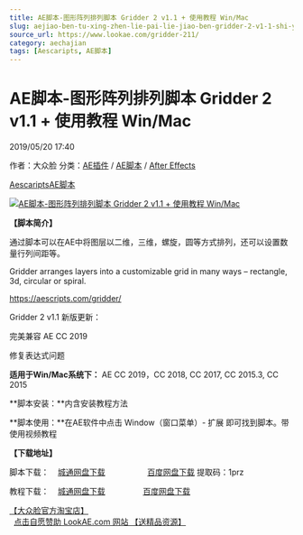```yaml
---
title: AE脚本-图形阵列排列脚本 Gridder 2 v1.1 + 使用教程 Win/Mac
slug: aejiao-ben-tu-xing-zhen-lie-pai-lie-jiao-ben-gridder-2-v1-1-shi-yong-jiao-cheng-win-mac
source_url: https://www.lookae.com/gridder-211/
category: aechajian
tags: [Aescaripts, AE脚本]
---
```

# AE脚本-图形阵列排列脚本 Gridder 2 v1.1 + 使用教程 Win/Mac

2019/05/20 17:40

作者：大众脸
分类：[AE插件](https://www.lookae.com/after-effects/aechajian/) / [AE脚本](https://www.lookae.com/after-effects/aescripts/) / [After Effects](https://www.lookae.com/after-effects/)

[Aescaripts](https://www.lookae.com/tag/aescaripts/)[AE脚本](https://www.lookae.com/tag/ae%e8%84%9a%e6%9c%ac/)

[![AE脚本-图形阵列排列脚本 Gridder 2 v1.1 + 使用教程 Win/Mac](https://www.lookae.com/wp-content/uploads/2017/12/Gridder-2.jpg "AE脚本-图形阵列排列脚本 Gridder 2 v1.1 + 使用教程 Win/Mac-LookAE.com")](https://www.lookae.com/wp-content/uploads/2017/12/Gridder-2.jpg)

**【脚本简介】**

通过脚本可以在AE中将图层以二维，三维，螺旋，圆等方式排列，还可以设置数量行列间距等。

Gridder arranges layers into a customizable grid in many ways – rectangle, 3d, circular or spiral.

https://aescripts.com/gridder/

Gridder 2 v1.1 新版更新：

完美兼容 AE CC 2019

修复表达式问题

**适用于Win/Mac系统下：** AE CC 2019，CC 2018, CC 2017, CC 2015.3, CC 2015

**脚本安装：**内含安装教程方法

**脚本使用：**在AE软件中点击 Window（窗口菜单）- 扩展 即可找到脚本。带使用视频教程

**【下载地址】**

脚本下载：    [城通网盘下载](https://lookae.ctfile.com/fs/680462-375219677)                   [百度网盘下载](https://pan.baidu.com/s/1iwgdZXvDDKzbFIZFHUl9Zw) 提取码：1prz

教程下载：    [城通网盘下载](https://lookae.ctfile.com/fs/680462-232254406)                 [百度网盘下载](https://pan.baidu.com/s/1o8UlNM6)

[【大众脸官方淘宝店】](https://lookae.taobao.com/)                [点击自愿赞助 LookAE.com 网站 【送精品资源】](https://www.lookae.com/sponsor/)
